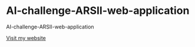 # AI-challenge-ARSII-web-application
AI-challenge-ARSII-web-application

[Visit my website](https://hassen-chebil-ai-challenge-arsii-web-application-webapp-h189op.streamlit.app/?fbclid=IwAR1aX1IUOVQEnxcLABqoj0TCv5i8MpOshTgz-0fzI2oaXpozG-v4ESEdH-Q
)

